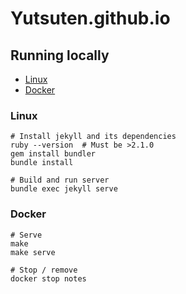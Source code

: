 # Yutsuten.github.io

## Running locally

- [Linux](#linux)
- [Docker](#docker)

### Linux

```shell
# Install jekyll and its dependencies
ruby --version  # Must be >2.1.0
gem install bundler
bundle install

# Build and run server
bundle exec jekyll serve
```

### Docker

```shell
# Serve
make
make serve

# Stop / remove
docker stop notes
```
